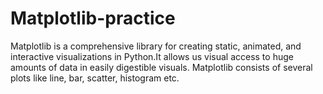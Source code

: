 # Matplotlib-practice
Matplotlib is a comprehensive library for creating static, animated, and interactive visualizations in Python.It allows us visual access to huge amounts of data in easily digestible visuals. Matplotlib consists of several plots like line, bar, scatter, histogram etc.
